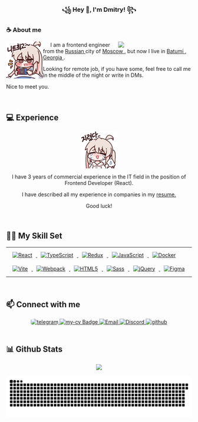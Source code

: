 ### <div align="center"> ꧁ Hey 👋, I'm Dmitry! ꧂ </div>

### ☕ **About me**

<div>
  <img align="right" src="https://media.giphy.com/media/zhYSVCirREeIZtONCI/giphy.gif" width=200 />
  <div>
    <img align="left" width="100" src="./images/mahiro/switch.png" />
     <p style="text-indent: 20px;">
      I am a frontend engineer from the
     <a href="https://en.wikipedia.org/wiki/Russia" target="_blank">
       Russian
     </a> city of <a href="https://en.wikipedia.org/wiki/Moscow" target="_blank">
       Moscow
     </a>, but now I live in <a href="https://en.wikipedia.org/wiki/Batumi" target="_blank">
       Batumi
     </a>,
      <a href="https://en.wikipedia.org/wiki/Georgia_(country)" target="_blank">
       Georgia
     </a>.
     </p>
    <p>Looking for remote job, if you have some, feel free to call me in the middle of the night or write in DMs.</p>
    <p>Nice to meet you.</p>
  </div>
</div>

<br/>

## **💻 Experience**

  <div align="center">
    <img align="center" width="100" src="./images/mahiro/cry.png" />
    <p> I have 3 years of commercial experience in the IT field in the position of Frontend Developer (React). </p>
    <p>I have described all my experience in companies in my
      <a href="https://hh.ru/resume/a98761d9ff0c8cdb3e0039ed1f6c71436a3966" target="_blank">
      resume.
      </a>
    </p>
    <p>Good luck!</p>
  </div>

<br/>

## **🐱‍👤 My Skill Set**

<table>
  <tr>
    <td valign="top" width="100%">

  <a href="https://reactjs.org/" target="_blank">
    <img style="margin: 10px" src="https://profilinator.rishav.dev/skills-assets/react-original-wordmark.svg" alt="React" height="50" />
  </a>
  
  <a href="https://www.typescriptlang.org/" target="_blank">
    <img style="margin: 10px" src="https://profilinator.rishav.dev/skills-assets/typescript-original.svg" alt="TypeScript" height="50" />
  </a>
  
  <a href="https://redux.js.org/" target="_blank">
    <img style="margin: 10px" src="https://profilinator.rishav.dev/skills-assets/redux-original.svg" alt="Redux" height="50" />
  </a>
  
  <a href="https://www.javascript.com/" target="_blank">
    <img style="margin: 10px" src="https://profilinator.rishav.dev/skills-assets/javascript-original.svg" alt="JavaScript" height="50" />
  </a>

  <a href="https://www.docker.com/" target="_blank">
    <img style="margin: 10px" src="https://profilinator.rishav.dev/skills-assets/docker-original-wordmark.svg" alt="Docker" height="50" />
  </a>  
  
  <a href="https://vitejs.dev/" target="_blank">
    <img style="margin: 10px" src="https://vitejs.dev/logo.svg" alt="Vite" height="50" />
  </a>
  
  <a href="https://webpack.js.org/" target="_blank">
    <img style="margin: 10px" src="https://profilinator.rishav.dev/skills-assets/webpack-original.svg" alt="Webpack" height="50" />
  </a>
  
  <a href="https://en.wikipedia.org/wiki/HTML5" target="_blank">
    <img style="margin: 10px" src="https://profilinator.rishav.dev/skills-assets/html5-original-wordmark.svg" alt="HTML5" height="50" />
  </a>
  
  <a href="https://sass-lang.com/" target="_blank">
    <img style="margin: 10px" src="https://profilinator.rishav.dev/skills-assets/sass-original.svg" alt="Sass" height="50" /> 
  </a>
  
  <a href="https://jquery.com/" target="_blank">
    <img style="margin: 10px" src="https://profilinator.rishav.dev/skills-assets/jquery.png" alt="jQuery" height="50" />
  </a>
  
  <a href="https://www.figma.com/" target="_blank">
    <img style="margin: 10px" src="https://profilinator.rishav.dev/skills-assets/figma-icon.svg" alt="Figma" height="50" />
  </a>
  </td>
 </tr>
</table>

<br/>

## **📫 Connect with me**

 <div align="center">
   <a href="https://t.me/RtaoGod" target="_blank">
     <img src="https://img.shields.io/badge/-Telegram-blue?style=for-the-badge&logo=telegram&logoColor=white" alt="telegram" style="margin-bottom: 5px; border-radius: 20%;" />
   </a>

  <a href="https://hh.ru/resume/a98761d9ff0c8cdb3e0039ed1f6c71436a3966" target="_blank">  
    <img src="https://img.shields.io/badge/My CV-red?style=for-the-badge&logo=Readthedocs&logoColor=white" alt="my-cv Badge"/>  
  </a>

  <a href="mailto:rtobor519@gmail.com" target="_blank">
    <img src="https://img.shields.io/badge/-Email-D14836?style=for-the-badge&logo=gmail&logoColor=white" alt="Email" style="margin-bottom: 5px;" />
  </a>

  <a href="https://discordapp.com/users/660952910066221066" target="_blank">
    <img src="https://img.shields.io/badge/-Discord-7289DA?style=for-the-badge&logo=discord&logoColor=white" alt="Discord" style="margin-bottom: 5px;" />
  </a>

   <a href="https://github.com/rtao-god" target="_blank">
      <img src="https://img.shields.io/badge/github-%2324292e.svg?&style=for-the-badge&logo=github&logoColor=white" alt="github" style="margin-bottom: 5px;" />
   </a> 
</div>

<br/>

## **📊 Github Stats**

<div align="center">
  <img src="https://github-readme-stats.vercel.app/api/top-langs/?username=rtao-god&hide_border=true&layout=compact" align="center" />
</div>

<br/>

<picture>
  <source media="(prefers-color-scheme: dark)" srcset="https://github.com/rtao-god/rtao-god/blob/output/github-contribution-grid-snake-dark.svg">
  <source media="(prefers-color-scheme: light)" srcset="https://github.com/rtao-god/rtao-god/blob/output/github-contribution-grid-snake.svg">
  <img alt="github contribution grid snake animation" src="https://github.com/rtao-god/rtao-god/blob/output/github-contribution-grid-snake.svg">
</picture>
